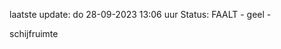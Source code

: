 laatste update: 
do 28-09-2023 13:06   uur 
Status: FAALT - geel - 
<div class="service Y">schijfruimte</div>